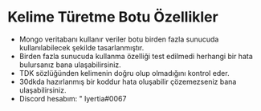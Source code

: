 # Kelime Türetme Botu Özellikler

- Mongo veritabanı kullanır veriler botu birden fazla sunucuda kullanılabilecek şekilde tasarlanmıştır.
- Birden fazla sunucuda kullanma özelliği test edilmedi herhangi bir hata bulursanız bana ulaşabilirsiniz.
- TDK sözlüğünden kelimenin doğru olup olmadığını kontrol eder.
- 30dkda hazırlanmış bir koddur hata oluşabilir çözemezseniz bana ulaşabilirsiniz.
- Discord hesabım: " lyertia#0067
